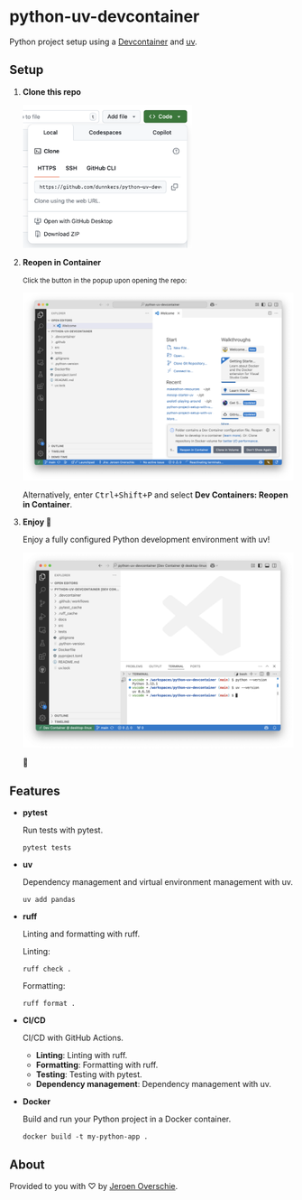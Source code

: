# python-uv-devcontainer

Python project setup using a [Devcontainer](https://containers.dev) and [uv](https://github.com/astral-sh/uv).

## Setup

1. **Clone this repo**

    <img src="docs/Screenshot 2025-04-23 at 17.19.10.png" alt="Clone repository" width="300"/>
2. **Reopen in Container**

    <small>Click the button in the popup upon opening the repo:</small>

    ![alt text](<docs/Screenshot 2025-04-23 at 17.20.22.png>)

    Alternatively, enter <kbd>Ctrl+Shift+P</kbd> and select **Dev Containers: Reopen in Container**.

3. **Enjoy 🫶**

    Enjoy a fully configured Python development environment with uv!

    ![alt text](<docs/Screenshot 2025-04-23 at 17.29.45.png>)

    🎉

## Features

- **pytest**

    Run tests with pytest.

    ```
    pytest tests
    ```

- **uv**

    Dependency management and virtual environment management with uv.

    ```
    uv add pandas
    ```

- **ruff**

    Linting and formatting with ruff.

    Linting:

    ```
    ruff check .
    ```

    Formatting:

    ```
    ruff format .
    ```

- **CI/CD**

    CI/CD with GitHub Actions.

    - **Linting**: Linting with ruff.
    - **Formatting**: Formatting with ruff.
    - **Testing**: Testing with pytest.
    - **Dependency management**: Dependency management with uv.

- **Docker**

    Build and run your Python project in a Docker container.

    ```
    docker build -t my-python-app .
    ```

## About

Provided to you with ♡ by [Jeroen Overschie](https://jeroenoverschie.nl/).